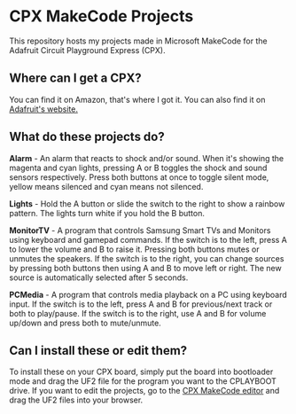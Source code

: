 # CPX MakeCode Projects
This repository hosts my projects made in Microsoft MakeCode for the Adafruit Circuit Playground Express (CPX).

## Where can I get a CPX?
You can find it on Amazon, that's where I got it. You can also find it on [Adafruit's website.](https://adafruit.com/product/3333)

## What do these projects do?
**Alarm** - An alarm that reacts to shock and/or sound. When it's showing the magenta and cyan lights, pressing A or B toggles the shock and sound sensors respectively. Press both buttons at once to toggle silent mode, yellow means silenced and cyan means not silenced.

**Lights** - Hold the A button or slide the switch to the right to show a rainbow pattern. The lights turn white if you hold the B button.

**MonitorTV** - A program that controls Samsung Smart TVs and Monitors using keyboard and gamepad commands. If the switch is to the left, press A to lower the volume and B to raise it. Pressing both buttons mutes or unmutes the speakers. If the switch is to the right, you can change sources by pressing both buttons then using A and B to move left or right. The new source is automatically selected after 5 seconds.

**PCMedia** - A program that controls media playback on a PC using keyboard input. If the switch is to the left, press A and B for previous/next track or both to play/pause. If the switch is to the right, use A and B for volume up/down and press both to mute/unmute.

## Can I install these or edit them?
To install these on your CPX board, simply put the board into bootloader mode and drag the UF2 file for the program you want to the CPLAYBOOT drive. If you want to edit the projects, go to the [CPX MakeCode editor](https://makecode.adafruit.com) and drag the UF2 files into your browser.